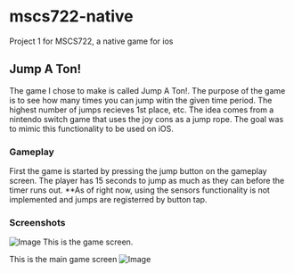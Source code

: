 # mscs722-native
Project 1 for MSCS722, a native game for ios

## Jump A Ton!
The game I chose to make is called Jump A Ton!. The purpose of the game is to see how many times you can jump 
witin the given time period. The highest number of jumps recieves 1st place, etc. The idea comes from a nintendo switch game that uses
the joy cons as a jump rope. The goal was to mimic this functionality to be used on iOS. 

### Gameplay
First the game is started by pressing the jump button on the gameplay screen. The player has 15 seconds to 
jump as much as they can before the timer runs out. 
**As of right now, using the sensors functionality is not implemented and jumps are registerred by button tap.

### Screenshots
![Image](https://github.com/alexfuoc/mscs722-native/tree/main/MDW-Demo/mainMenu.png?raw=true)
This is the game screen.

This is the main game screen
![Image](https://github.com/alexfuoc/mscs722-native/tree/main/MDW-Demo/gamePlay.png?raw=true)
